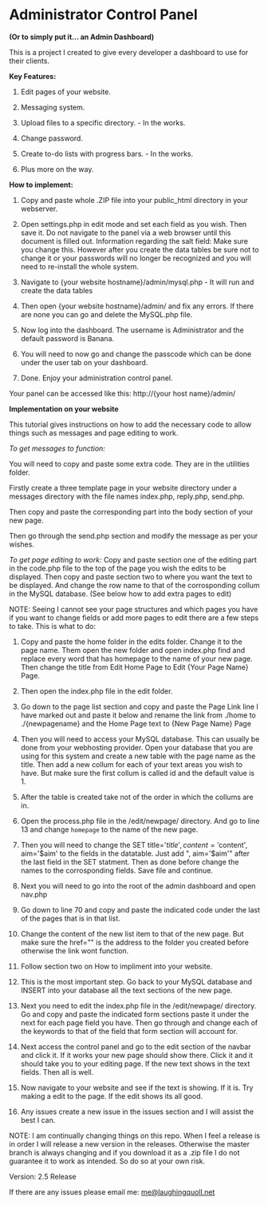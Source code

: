 <h1>Administrator Control Panel </h1> <b>(Or to simply put it... an Admin Dashboard) </b>
<p>This is a project I created to give every developer a dashboard to use for their clients. <p>

<b>Key Features: </b>

1. Edit pages of your website.

2. Messaging system. 

3. Upload files to a specific directory. - In the works.

4. Change password.

5. Create to-do lists with progress bars. - In the works.

6. Plus more on the way.

<b>How to implement:</b>

1.	Copy and paste whole .ZIP file into your public_html directory in your webserver.

2.	Open settings.php in edit mode and set each field as you wish. Then save it. Do not navigate to the panel via a web browser until this document is filled out. 
Information regarding the salt field: 
Make sure you change this. However after you create the data tables be sure not to change it or your passwords will no longer be recognized and you will need to re-install the whole system.

3.	Navigate to {your website hostname}/admin/mysql.php - It will run and create the data tables

4.	Then open {your website hostname}/admin/ and fix any errors. If there are none you can go and delete the MySQL.php file.

5.  Now log into the dashboard. The username is Administrator and the default password is Banana.

6.  You will need to now go and change the passcode which can be done under the user tab on your dashboard.

7.	Done. Enjoy your administration control panel.

Your panel can be accessed like this: http://{your host name}/admin/

<b>Implementation on your website</b>
<p>This tutorial gives instructions on how to add the necessary code to allow things such as messages and page editing to work.<p>

<i>To get messages to function:</i>

You will need to copy and paste some extra code. They are in the utilities folder.

Firstly create a three template page in your website directory under a messages directory with the file names index.php, reply.php, send.php. 

Then copy and paste the corresponding part into the body section of your new page.

Then go through the send.php section and modify the message as per your wishes.

<i>To get page editing to work:</i>
Copy and paste section one of the editing part in the code.php file to the top of the page you wish the edits to be displayed.
Then copy and paste section two to where you want the text to be displayed. And change the row name to that of the corrosponding collum in the MySQL database. (See below how to add extra pages to edit)

NOTE: Seeing I cannot see your page structures and which pages you have if you want to change fields or add more pages to edit there are a few steps to take. This is what to do:

1. Copy and paste the home folder in the edits folder. Change it to the page name. Them open the new folder and open index.php find and replace every word that has homepage to the name of your new page. Then change the title from Edit Home Page to Edit {Your Page Name} Page.

2. Then open the index.php file in the edit folder. 

3. Go down to the page list section and copy and paste the Page Link line I have marked out and paste it below and rename the link from ./home to ./{newpagename} and the Home Page text to {New Page Name} Page 

4. Then you will need to access your MySQL database. This can usually be done from your webhosting provider. Open your database that you are using for this system and create a new table with the page name as the title. Then add a new collum for each of your text areas you wish to have. But make sure the first collum is called id and the default value is 1.

5. After the table is created take not of the order in which the collums are in.

6. Open the process.php file in the /edit/newpage/ directory. And go to line 13 and change `homepage` to the name of the new page. 

7. Then you will need to change the SET title='$title', content='$content', aim='$aim' to the fields in the datatable. Just add ", aim='$aim'" after the last field in the SET statment. Then as done before change the names to the corrosponding fields. Save file and continue.

8. Next you will need to go into the root of the admin dashboard and open nav.php

9. Go down to line 70 and copy and paste the indicated code under the last of the pages that is in that list.

10. Change the content of the new list item to that of the new page. But make sure the href="" is the address to the folder you created before otherwise the link wont function.

11. Follow section two on How to impliment into your website. 

12. This is the most important step. Go back to your MySQL database and INSERT into your database all the text sections of the new page. 

13. Next you need to edit the index.php file in the /edit/newpage/ directory. Go and copy and paste the indicated form sections paste it under the next for each page field you have. Then go through and change each of the keywords to that of the field that form section will account for.

14. Next access the control panel and go to the edit section of the navbar and click it. If it works your new page should show there. Click it and it should take you to your editing page. If the new text shows in the text fields. Then all is well. 
15. Now navigate to your website and see if the text is showing. If it is. Try making a edit to the page. If the edit shows its all good.

16. Any issues create a new issue in the issues section and I will assist the best I can. 

NOTE: I am continually changing things on this repo. When I feel a release is in order I will release a new version in the releases. Otherwise the master branch is always changing and if you download it as a .zip file I do not guarantee it to work as intended. So do so at your own risk.   

Version: 2.5 Release

If there are any issues please email me: me@laughingquoll.net

